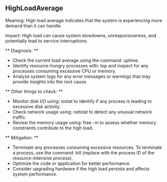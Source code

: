 ## HighLoadAverage

Meaning: High load average indicates that the system is experiencing more demand than it can handle.

Impact: High load can cause system slowdowns, unresponsiveness, and potentially lead to service interruptions.

** Diagnosis: **

- Check the current load average using the command: uptime.
- Identify resource-hungry processes with: top and inspect for any processes consuming excessive CPU or memory.
- Analyze system logs for any error messages or warnings that may provide insights into the root cause.
  
** Other things to check: **

- Monitor disk I/O using: iostat to identify if any process is leading to excessive disk activity.
- Check network usage using: netstat to detect any unusual network traffic.
- Review the memory usage using: free -m to assess whether memory constraints contribute to the high load.

  
** Mitigation: **

- Terminate any processes consuming excessive resources. To terminate a process, use the command: kill <PID> (replace <PID> with the process ID of the resource-intensive process).
- Optimize the code or application for better performance.
- Consider upgrading hardware if the high load persists and affects system performance.
